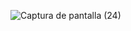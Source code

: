 ![Captura de pantalla (24)](https://user-images.githubusercontent.com/113799193/197365226-70adae57-89cb-41be-b58f-435435106c7c.png)
